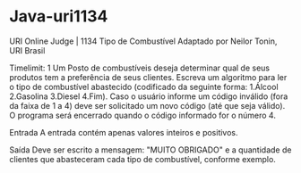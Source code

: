 # Java-uri1134
URI Online Judge | 1134
Tipo de Combustível
Adaptado por Neilor Tonin, URI  Brasil

Timelimit: 1
Um Posto de combustíveis deseja determinar qual de seus produtos tem a preferência de seus clientes. Escreva um algoritmo para ler o tipo de combustível abastecido (codificado da seguinte forma: 1.Álcool 2.Gasolina 3.Diesel 4.Fim). Caso o usuário informe um código inválido (fora da faixa de 1 a 4) deve ser solicitado um novo código (até que seja válido). O programa será encerrado quando o código informado for o número 4.

Entrada
A entrada contém apenas valores inteiros e positivos.

Saída
Deve ser escrito a mensagem: "MUITO OBRIGADO" e a quantidade de clientes que abasteceram cada tipo de combustível, conforme exemplo.
